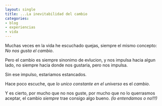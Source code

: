 ```yaml
---
layout: single
title: ...La inevitabilidad del cambio
categories:
- blog
- experiencias
- vida
---
```


Muchas veces en la vida he escuchado quejas, siempre el mismo concepto: *No nos gusta el cambio*.

Pero el cambio es siempre sinonimo de evlucion, y nos impulsa hacia algun lado, no siempre hacia donde nos gustaria, pero nos impulsa.

Sin ese impulso, estariamos estancados.

Hace poco escuche, que _lo unico constante en el universo_ es el *cambio*.

Y es cierto, por mucho que no nos guste, por mucho que no lo querrasmos aceptar, el cambio *siempre* trae consigo algo bueno. _(lo entendamos o no!!!)_

